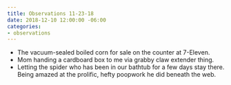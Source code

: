```yaml
---
title: Observations 11-23-18
date: 2018-12-10 12:00:00 -06:00
categories:
- observations
---
```


- The vacuum-sealed boiled corn for sale on the counter at 7-Eleven.
- Mom handing a cardboard box to me via grabby claw extender thing.
- Letting the spider who has been in our bathtub for a few days stay there. Being amazed at the prolific, hefty poopwork he did beneath the web.